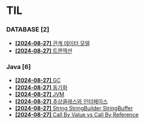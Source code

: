 # TIL
 
### DATABASE [2]
- [**[2024-08-27]**  관계 데이터 모델](https://github.com/A-lass/TIL/blob/main/DATABASE/관계_데이터_모델.md)
- [**[2024-08-27]**  트랜잭션](https://github.com/A-lass/TIL/blob/main/DATABASE/트랜잭션.md)
### Java [6]
- [**[2024-08-27]**  GC](https://github.com/A-lass/TIL/blob/main/Java/GC.md)
- [**[2024-08-27]**  동기화](https://github.com/A-lass/TIL/blob/main/Java/동기화.md)
- [**[2024-08-27]**  JVM](https://github.com/A-lass/TIL/blob/main/Java/JVM.md)
- [**[2024-08-27]**  추상클래스와 인터페이스](https://github.com/A-lass/TIL/blob/main/Java/추상클래스와_인터페이스.md)
- [**[2024-08-27]**  String StringBuilder StringBuffer](https://github.com/A-lass/TIL/blob/main/Java/String_StringBuilder_StringBuffer.md)
- [**[2024-08-27]**  Call By Value vs Call By Reference](https://github.com/A-lass/TIL/blob/main/Java/Call_By_Value_vs_Call_By_Reference.md)
